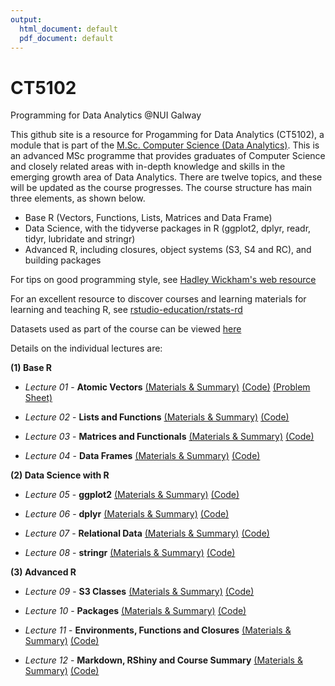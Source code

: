```yaml
---
output:
  html_document: default
  pdf_document: default
---
```

# CT5102
Programming for Data Analytics @NUI Galway 

This github site is a resource for Progamming for Data Analytics (CT5102), a module that is part of the [M.Sc. Computer Science (Data Analytics)](http://www.nuigalway.ie/courses/taught-postgraduate-courses/msc-in-computer-science-data-analytics.html#course_overview). This is an advanced MSc programme that provides graduates of Computer Science and closely related areas with in-depth knowledge and skills in the emerging growth area of Data Analytics. There are twelve topics, and these will be updated as the course progresses. The course structure has main three elements, as shown below.

* Base R (Vectors, Functions, Lists, Matrices and Data Frame)
* Data Science, with the tidyverse packages in R (ggplot2, dplyr, readr, tidyr, lubridate and stringr)
* Advanced R, including closures, object systems (S3, S4 and RC), and building packages

For tips on good programming style, see [Hadley Wickham's web resource](http://adv-r.had.co.nz/Style.html)

For an excellent resource to discover courses and learning materials for learning and teaching R, see [rstudio-education/rstats-rd](https://github.com/rstudio-education/rstats-ed)

Datasets used as part of the course can be viewed [here](https://github.com/JimDuggan/CT5102/tree/master/datasets)

Details on the individual lectures are:

__(1) Base R__

* *Lecture 01* -  **Atomic Vectors** [(Materials & Summary)](https://github.com/JimDuggan/CT5102/tree/master/materials/Archive/01%20Vectors)
[(Code)](https://github.com/JimDuggan/CT5102/tree/master/code/course/01%20Vectors)
[(Problem Sheet)](https://github.com/JimDuggan/CT5102/blob/master/materials/Problem%20Sheets/01%20Problem%20Sheet%20Vectors.pdf)

* *Lecture 02* -  **Lists and Functions** [(Materials & Summary)](https://github.com/JimDuggan/CT5102/tree/master/materials/Archive/02%20Lists%20and%20Functions)
[(Code)](https://github.com/JimDuggan/CT5102/tree/master/code/course/02%20Lists%20and%20Functions)

* *Lecture 03* -  **Matrices and Functionals** [(Materials & Summary)](https://github.com/JimDuggan/CT5102/tree/master/materials/Archive/03%20Matrices%20%26%20Functionals)
[(Code)](https://github.com/JimDuggan/CT5102/tree/master/code/course/03%20Matrices%20and%20Functionals)


* *Lecture 04* -  **Data Frames**
[(Materials & Summary)](https://github.com/JimDuggan/CT5102/tree/master/materials/Archive/04%20Data%20Frames)
[(Code)](https://github.com/JimDuggan/CT5102/tree/master/code/course/04%20Data%20Frames)

__(2) Data Science with R__

* *Lecture 05* -  **ggplot2**
[(Materials & Summary)](https://github.com/JimDuggan/CT5102/tree/master/materials/Archive/05%20ggplot2)
[(Code)](https://github.com/JimDuggan/CT5102/tree/master/code/course/05%20ggplot2)

* *Lecture 06* -  **dplyr**
[(Materials & Summary)](https://github.com/JimDuggan/CT5102/tree/master/materials/Archive/06%20dplyr)
[(Code)](https://github.com/JimDuggan/CT5102/tree/master/code/course/06%20dplyr)

* *Lecture 07* -  **Relational Data**
[(Materials & Summary)](https://github.com/JimDuggan/CT5102/tree/master/materials/Archive/07%20relational%20data)
[(Code)](https://github.com/JimDuggan/CT5102/tree/master/code/course/07%20rel%20data%20%26%20tidyr)

* *Lecture 08* -  **stringr**
[(Materials & Summary)](https://github.com/JimDuggan/CT5102/tree/master/materials/Archive/08%20stringr)
[(Code)](https://github.com/JimDuggan/CT5102/tree/master/code/course/08%20stringr)


__(3) Advanced R__

* *Lecture 09* -  **S3 Classes** [(Materials & Summary)](https://github.com/JimDuggan/CT5102/tree/master/materials/Archive/09%20S3)
[(Code)](https://github.com/JimDuggan/CT5102/tree/master/code/course/09%20s3%20classes)

* *Lecture 10* -  **Packages**
[(Materials & Summary)](https://github.com/JimDuggan/CT5102/tree/master/materials/Archive/10%20Packages)
[(Code)](https://github.com/JimDuggan/CT5102/tree/master/code/course/10%20Packages/stackp)

* *Lecture 11* -  **Environments, Functions and Closures**
[(Materials & Summary)](https://github.com/JimDuggan/CT5102/tree/master/materials/Archive/11%20Envs%20and%20Functions)
[(Code)](https://github.com/JimDuggan/CT5102/tree/master/code/course/11%20closures)

* *Lecture 12* -  **Markdown, RShiny and Course Summary**
[(Materials & Summary)](https://github.com/JimDuggan/CT5102/tree/master/materials/Archive/12%20RShiny%20%26%20Markdown)
[(Code)](https://github.com/JimDuggan/CT5102/tree/master/code/course/12%20Summary)
